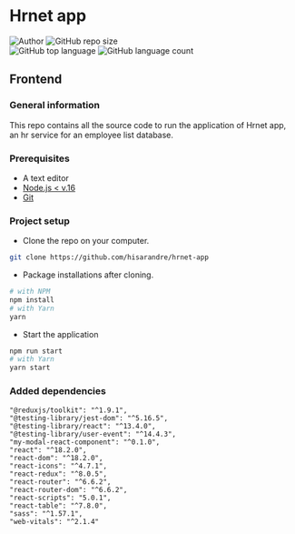 # Hrnet app

![Author](https://img.shields.io/badge/Author-hisarandre-")
![GitHub repo size](https://img.shields.io/github/repo-size/hisarandre/hrnet-app)  
![GitHub top language](https://img.shields.io/github/languages/top/hisarandre/hrnet-app)
![GitHub language count](https://img.shields.io/github/languages/count/hisarandre/hrnet-app)

## Frontend

### General information

This repo contains all the source code to run the application of Hrnet app, an hr service for an employee list database.

### Prerequisites

- A text editor
- [Node.js < v.16](https://nodejs.org/en/)
- [Git](https://git-scm.com/)

### Project setup

- Clone the repo on your computer.

```bash
git clone https://github.com/hisarandre/hrnet-app
```

- Package installations after cloning.

```bash
# with NPM
npm install
# with Yarn
yarn
```

- Start the application

```bash
npm run start
# with Yarn
yarn start
```

### Added dependencies

    "@reduxjs/toolkit": "^1.9.1",
    "@testing-library/jest-dom": "^5.16.5",
    "@testing-library/react": "^13.4.0",
    "@testing-library/user-event": "^14.4.3",
    "my-modal-react-component": "^0.1.0",
    "react": "^18.2.0",
    "react-dom": "^18.2.0",
    "react-icons": "^4.7.1",
    "react-redux": "^8.0.5",
    "react-router": "^6.6.2",
    "react-router-dom": "^6.6.2",
    "react-scripts": "5.0.1",
    "react-table": "^7.8.0",
    "sass": "^1.57.1",
    "web-vitals": "^2.1.4"
